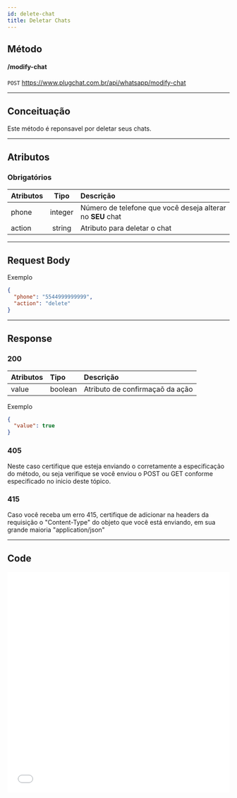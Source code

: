 ```yaml
---
id: delete-chat
title: Deletar Chats
---
```


## Método

#### /modify-chat

`POST` https://www.plugchat.com.br/api/whatsapp/modify-chat

---

## Conceituação

Este método é reponsavel por deletar seus chats.

---

## Atributos

### Obrigatórios

| Atributos | Tipo | Descrição |
| :-- | :-: | :-- |
| phone | integer | Número de telefone que você deseja alterar no **SEU** chat |
| action | string | Atributo para deletar o chat |

---

## Request Body

Exemplo

```json
{
  "phone": "5544999999999",
  "action": "delete"
}
```

---

## Response

### 200

| Atributos | Tipo    | Descrição                       |
| :-------- | :------ | :------------------------------ |
| value     | boolean | Atributo de confirmaçaõ da ação |

Exemplo

```json
{
  "value": true
}
```

### 405

Neste caso certifique que esteja enviando o corretamente a especificação do método, ou seja verifique se você enviou o POST ou GET conforme especificado no inicio deste tópico.

### 415

Caso você receba um erro 415, certifique de adicionar na headers da requisição o "Content-Type" do objeto que você está enviando, em sua grande maioria "application/json"

---

## Code

<iframe src="//api.apiembed.com/?source=https://raw.githubusercontent.com/Z-API/z-api-docs/main/json-examples/modify-chat.json&targets=all" frameborder="0" scrolling="no" width="100%" height="500px" seamless></iframe>
